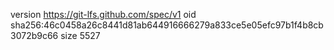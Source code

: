 version https://git-lfs.github.com/spec/v1
oid sha256:46c0458a26c8441d81ab644916666279a833ce5e05efc97b1f4b8cb3072b9c66
size 5527

